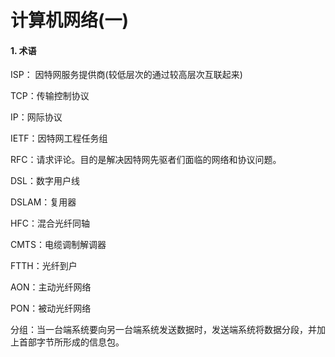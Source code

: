 # 计算机网络(一)

#### 1. 术语 

ISP： 因特网服务提供商(较低层次的通过较高层次互联起来)

TCP：传输控制协议

IP：网际协议

IETF：因特网工程任务组

RFC：请求评论。目的是解决因特网先驱者们面临的网络和协议问题。

DSL：数字用户线

DSLAM：复用器

HFC：混合光纤同轴

CMTS：电缆调制解调器

FTTH：光纤到户

AON：主动光纤网络

PON：被动光纤网络

分组：当一台端系统要向另一台端系统发送数据时，发送端系统将数据分段，并加上首部字节所形成的信息包。

